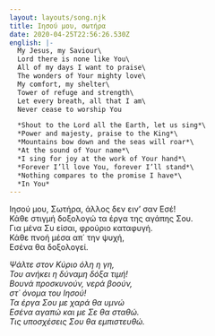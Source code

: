 ```yaml
---
layout: layouts/song.njk
title: Ιησού μου, σωτήρα
date: 2020-04-25T22:56:26.530Z
english: |-
  My Jesus, my Saviour\
  Lord there is none like You\
  All of my days I want to praise\
  The wonders of Your mighty love\
  My comfort, my shelter\
  Tower of refuge and strength\
  Let every breath, all that I am\
  Never cease to worship You

  *Shout to the Lord all the Earth, let us sing*\
  *Power and majesty, praise to the King*\
  *Mountains bow down and the seas will roar*\
  *At the sound of Your name*\
  *I sing for joy at the work of Your hand*\
  *Forever I’ll love You, forever I’ll stand*\
  *Nothing compares to the promise I have*\
  *In You*
---
```

Ιησού μου, Σωτήρα, άλλος δεν ειν’ σαν Εσέ!\
Κάθε στιγμή δοξολογώ τα έργα της αγάπης Σου.\
Για μένα Συ είσαι, φρούριο καταφυγή.\
Κάθε πνοή μέσα απ΄ την ψυχή,\
Εσένα θα δοξολογεί.

*Ψάλτε στον Κύριο όλη η γη,*\
*Του ανήκει η δύναμη δόξα τιμή!*\
*Βουνά προσκυνούν, νερά βοούν,*\
*στ΄ όνομα του Ιησού!*\
*Τα έργα Σου με χαρά θα υμνώ*\
*Εσένα αγαπώ και με Σε θα σταθώ.*\
*Τις υποσχέσεις Σου θα εμπιστευθώ.*
